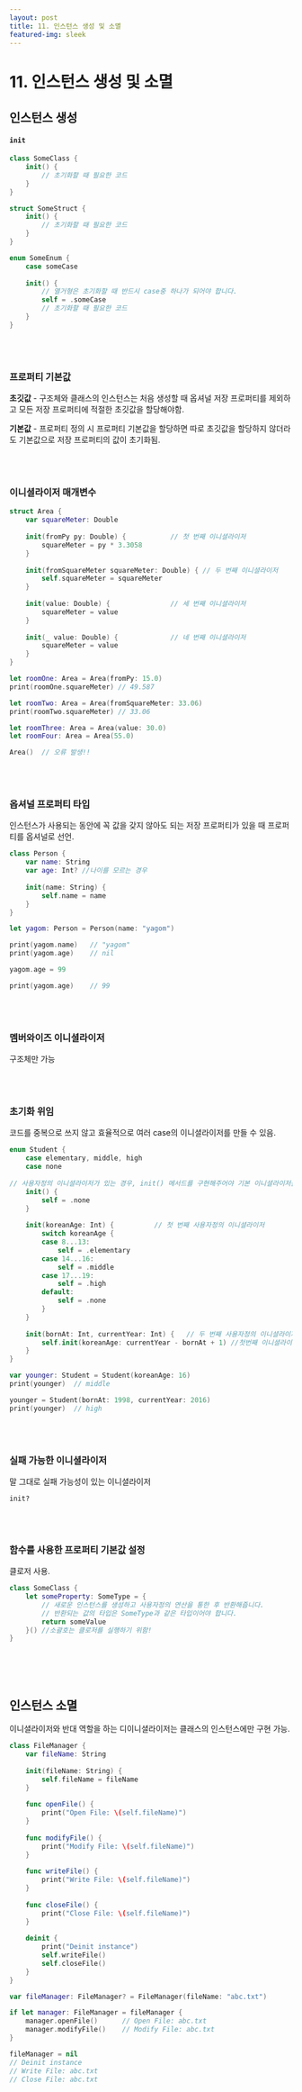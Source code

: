 ```yaml
---
layout: post
title: 11. 인스턴스 생성 및 소멸
featured-img: sleek
---
```

# 11. 인스턴스 생성 및 소멸

## 인스턴스 생성

#### `init`

```swift
class SomeClass {
    init() {
        // 초기화할 때 필요한 코드
    }
}

struct SomeStruct {
    init() {
        // 초기화할 때 필요한 코드
    }
}

enum SomeEnum {
    case someCase
    
    init() {
        // 열거형은 초기화할 때 반드시 case중 하나가 되어야 합니다.
        self = .someCase
        // 초기화할 때 필요한 코드
    }
}
```

<br>

<br>

### 프로퍼티 기본값

**초깃값** - 구조체와 클래스의 인스턴스는 처음 생성할 때 옵셔널 저장 프로퍼티를 제외하고 모든 저장 프로퍼티에 적절한 초깃값을 할당해야함.

**기본값** - 프로퍼티 정의 시 프로퍼티 기본값을 할당하면 따로 초깃값을 할당하지 않더라도 기본값으로 저장 프로퍼티의 값이 초기화됨.

<br>

<br>

### 이니셜라이저 매개변수

```swift
struct Area {
    var squareMeter: Double
    
    init(fromPy py: Double) { 			// 첫 번째 이니셜라이저
        squareMeter = py * 3.3058
    }
    
    init(fromSquareMeter squareMeter: Double) {	// 두 번째 이니셜라이저
        self.squareMeter = squareMeter
    }
    
    init(value: Double) {				// 세 번째 이니셜라이저
        squareMeter = value
    }
    
    init(_ value: Double) {             // 네 번째 이니셜라이저
        squareMeter = value
    }
}

let roomOne: Area = Area(fromPy: 15.0)
print(roomOne.squareMeter) // 49.587

let roomTwo: Area = Area(fromSquareMeter: 33.06)
print(roomTwo.squareMeter) // 33.06

let roomThree: Area = Area(value: 30.0)
let roomFour: Area = Area(55.0)

Area()  // 오류 발생!!
```

<br>

<br>

### 옵셔널 프로퍼티 타입

인스턴스가 사용되는 동안에 꼭 값을 갖지 않아도 되는 저장 프로퍼티가 있을 때 프로퍼티를 옵셔널로 선언.

```swift
class Person {
    var name: String
    var age: Int? //나이를 모르는 경우
    
    init(name: String) {
        self.name = name
    }
}

let yagom: Person = Person(name: "yagom")

print(yagom.name)   // "yagom"
print(yagom.age)    // nil

yagom.age = 99

print(yagom.age)    // 99
```

<br>

<br>

### 멤버와이즈 이니셜라이저

구조체만 가능

<br>

<br>

### 초기화 위임

코드를 중복으로 쓰지 않고 효율적으로 여러 case의 이니셜라이저를 만들 수 있음.

```swift
enum Student {
    case elementary, middle, high
    case none
    
// 사용자정의 이니셜라이저가 있는 경우, init() 메서드를 구현해주어야 기본 이니셜라이저를 사용할 수 있습니다.
    init() {
        self = .none
    }
    
    init(koreanAge: Int) {			// 첫 번째 사용자정의 이니셜라이저
        switch koreanAge {
        case 8...13:
            self = .elementary
        case 14...16:
            self = .middle
        case 17...19:
            self = .high
        default:
            self = .none
        }
    }
    
    init(bornAt: Int, currentYear: Int) {	// 두 번째 사용자정의 이니셜라이저
        self.init(koreanAge: currentYear - bornAt + 1) //첫번째 이니셜라이저에 초기화를 위임.
    }
}

var younger: Student = Student(koreanAge: 16)
print(younger)  // middle

younger = Student(bornAt: 1998, currentYear: 2016)
print(younger)  // high

```

<br>

<br>

### 실패 가능한 이니셜라이저

말 그대로 실패 가능성이 있는 이니셜라이저

`init?`

<br>

<br>

### 함수를 사용한 프로퍼티 기본값 설정

클로저 사용.

```swift
class SomeClass {
    let someProperty: SomeType = {
        // 새로운 인스턴스를 생성하고 사용자정의 연산을 통한 후 반환해줍니다.
        // 반환되는 값의 타입은 SomeType과 같은 타입이어야 합니다.
        return someValue
    }()	//소괄호는 클로저를 실행하기 위함!
}
```

<br>

<br>

<br>

## 인스턴스 소멸

이니셜라이저와 반대 역할을 하는 디이니셜라이저는 클래스의 인스턴스에만 구현 가능.

```swift
class FileManager {
    var fileName: String
    
    init(fileName: String) {
        self.fileName = fileName
    }
    
    func openFile() {
        print("Open File: \(self.fileName)")
    }
    
    func modifyFile() {
        print("Modify File: \(self.fileName)")
    }
    
    func writeFile() {
        print("Write File: \(self.fileName)")
    }
    
    func closeFile() {
        print("Close File: \(self.fileName)")
    }
    
    deinit {
        print("Deinit instance")
        self.writeFile()
        self.closeFile()
    }
}

var fileManager: FileManager? = FileManager(fileName: "abc.txt")

if let manager: FileManager = fileManager {
    manager.openFile()      // Open File: abc.txt
    manager.modifyFile()    // Modify File: abc.txt
}

fileManager = nil
// Deinit instance
// Write File: abc.txt
// Close File: abc.txt
```

